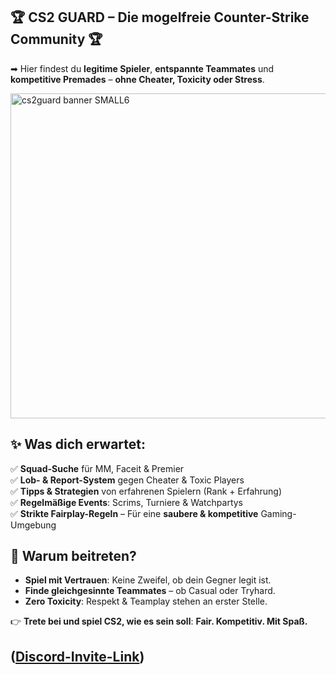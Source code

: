 ## 🏆 CS2 GUARD – Die mogelfreie Counter-Strike Community 🏆

➡ Hier findest du **legitime Spieler**, **entspannte Teammates** und **kompetitive Premades** – **ohne Cheater, Toxicity oder Stress**.

<img width="1248" height="520" alt="cs2guard banner SMALL6" src="https://github.com/user-attachments/assets/a92e37f4-576d-4570-8e2d-1966a10f03dc" />

## ✨ **Was dich erwartet:**  
✅ **Squad-Suche** für MM, Faceit & Premier  
✅ **Lob- & Report-System** gegen Cheater & Toxic Players  
✅ **Tipps & Strategien** von erfahrenen Spielern (Rank + Erfahrung)  
✅ **Regelmäßige Events**: Scrims, Turniere & Watchpartys  
✅ **Strikte Fairplay-Regeln** – Für eine **saubere & kompetitive** Gaming-Umgebung  

## 🚀 **Warum beitreten?**  
- **Spiel mit Vertrauen**: Keine Zweifel, ob dein Gegner legit ist.  
- **Finde gleichgesinnte Teammates** – ob Casual oder Tryhard.  
- **Zero Toxicity**: Respekt & Teamplay stehen an erster Stelle.  

👉 **Trete bei und spiel CS2, wie es sein soll**: **Fair. Kompetitiv. Mit Spaß.**  
## ([Discord-Invite-Link](https://discord.gg/32V9Q6uMg3))  
